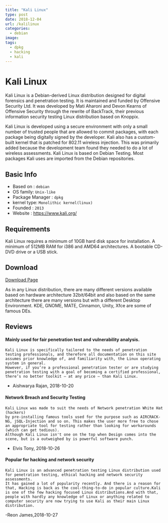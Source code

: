```yaml
---
title: "Kali Linux"
type: post
date: 2018-12-04
url: /kalilinux
categories:
  - debian
image: 
tags:
  - dpkg
  - hacking
  - kali
---
```


# Kali Linux

Kali Linux is a Debian-derived Linux distribution designed for digital forensics and penetration testing. It is maintained and funded by Offensive Security Ltd. It was developed by Mati Aharoni and Devon Kearns of Offensive Security through the rewrite of BackTrack, their previous information security testing Linux distribution based on Knoppix. 

Kali Linux is developed using a secure environment with only a small number of trusted people that are allowed to commit packages, with each package being digitally signed by the developer. Kali also has a custom-built kernel that is patched for 802.11 wireless injection. This was primarily added because the development team found they needed to do a lot of wireless assessments. Kali Linux is based on Debian Testing. Most packages Kali uses are imported from the Debian repositories.

## Basic Info

* Based on : `debian`
* OS family: `Unix-like`
* Package Manager : `dpkg`
* kernel type: `Monolithic kernel(linux)`
* Founded : `2013`
* Website : https://www.kali.org/

## Requirements

Kali Linux requires a minimum of 10GB hard disk space for installation.
A minimum of 512MB RAM for i386 and AMD64 architectures.
A bootable CD-DVD drive or a USB stick.

## Download

[Download Page](https://www.kali.org/downloads/)

As in any Linux distribution, there are many different versions available based on hardware architecture 32bit/64bit and also based on the same architecture there are many versions but with a different Desktop Environment.
KDE, GNOME, MATE, Cinnamon, Unity, Xfce are some of famous DEs.

## Reviews

####  Mainly used for fair penetration test and vulnerability analysis.
```
Kali Linux is specifically tailored to the needs of penetration testing professionals, and therefore all documentation on this site assumes prior knowledge of, and familiarity with, the Linux operating system in general.
However, if you’re a professional penetration tester or are studying penetration testing with a goal of becoming a certified professional, there’s no better toolkit — at any price — than Kali Linux.
```
- Aishwarya Rajan, 2018-10-20


####  Network Breach and Security Testing
```
Kali Linux was made to suit the needs of Network penetration White Hat (hackers)
by pre-installing famous tools used for the purpose such as AIRCRACK-NG, jSQL-Injection and so on. This makes the user more free to chose an appropriate tool for testing rather than looking for workarounds (which can get tedious).
Although Kali Linux isn't one on the top when Design comes into the scene, but is a outweighed by is powerful software punch.
```
- Elvis Tony, 2018-10-26
#### Popular for hacking and network security
```
Kali Linux is an advanced penetration testing Linux distribution used for penetration testing, ethical hacking and network security assessments.
It has gained a lot of popularity recently. And there is a reason for that, Hacking is back as the cool-thing-to-do in popular culture.Kali is one of the few hacking focused Linux distributions.And with that, people with hardly any knowledge of Linux or anything related to computer security are now trying to use Kali as their main Linux distribution.
```
-Reon James,2018-10-27